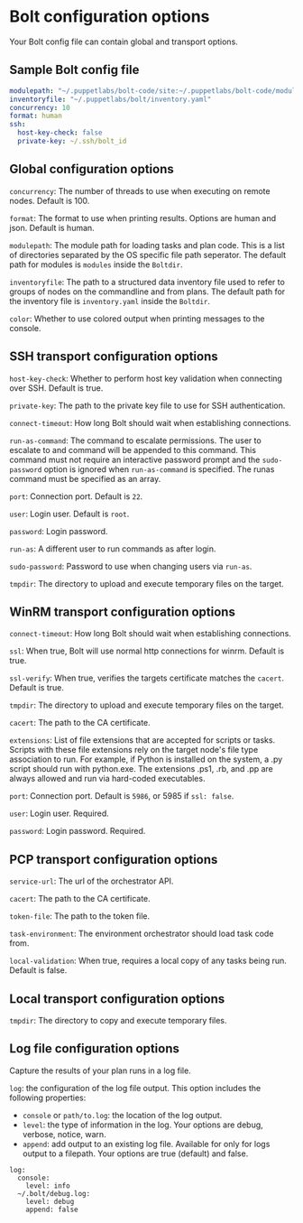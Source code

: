 
# Bolt configuration options

Your Bolt config file can contain global and transport options.


## Sample Bolt config file

```yaml
modulepath: "~/.puppetlabs/bolt-code/site:~/.puppetlabs/bolt-code/modules"
inventoryfile: "~/.puppetlabs/bolt/inventory.yaml"
concurrency: 10
format: human
ssh:
  host-key-check: false
  private-key: ~/.ssh/bolt_id
```


## Global configuration options

`concurrency`: The number of threads to use when executing on remote nodes. Default is 100.

`format`: The format to use when printing results. Options are human and json. Default is human.

`modulepath`: The module path for loading tasks and plan code. This is a list of
directories separated by the OS specific file path seperator. The default path
for modules is `modules` inside the `Boltdir`.

`inventoryfile`: The path to a structured data inventory file used to refer to
groups of nodes on the commandline and from plans. The default path for the
inventory file is `inventory.yaml` inside the `Boltdir`.

`color`: Whether to use colored output when printing messages to the console.

## SSH transport configuration options

`host-key-check`: Whether to perform host key validation when connecting over SSH. Default is true.

`private-key`: The path to the private key file to use for SSH authentication.

`connect-timeout`: How long Bolt should wait when establishing connections.

`run-as-command`: The command to escalate permissions. The user to escalate to
and command will be appended to this command. This command must not require an
interactive password prompt and the `sudo-password` option is ignored when
`run-as-command` is specified. The runas command must be specified as an array.

`port`: Connection port. Default is `22`.

`user`: Login user. Default is `root`.

`password`: Login password.

`run-as`: A different user to run commands as after login.

`sudo-password`: Password to use when changing users via `run-as`.

`tmpdir`: The directory to upload and execute temporary files on the target.

## WinRM transport configuration options
`connect-timeout`: How long Bolt should wait when establishing connections.

`ssl`: When true, Bolt will use normal http connections for winrm. Default is true.

`ssl-verify`: When true, verifies the targets certificate matches the `cacert`. Default is true.

`tmpdir`: The directory to upload and execute temporary files on the target.

`cacert`: The path to the CA certificate.

`extensions`: List of file extensions that are accepted for scripts or tasks.
Scripts with these file extensions rely on the target node's file type
association to run. For example, if Python is installed on the system, a .py
script should run with python.exe. The extensions .ps1, .rb, and .pp are
always allowed and run via hard-coded executables.

`port`: Connection port. Default is `5986`, or 5985 if `ssl: false`.

`user`: Login user. Required.

`password`: Login password. Required.


## PCP transport configuration options

`service-url`: The url of the orchestrator API.

`cacert`: The path to the CA certificate.

`token-file`: The path to the token file.

`task-environment`: The environment orchestrator should load task code from.

`local-validation`: When true, requires a local copy of any tasks being run. Default is false.


## Local transport configuration options

`tmpdir`: The directory to copy and execute temporary files.


## Log file configuration options

Capture the results of your plan runs in a log file.

`log`: the configuration of the log file output. This option includes the following properties:

- `console` or `path/to.log`: the location of the log output.
- `level`: the type of information in the log. Your options are debug, verbose, notice, warn.
- `append`: add output to an existing log file. Available for only for logs output to a filepath. Your options are true (default) and false.

```
log:
  console:
    level: info
  ~/.bolt/debug.log:
    level: debug
    append: false
```
